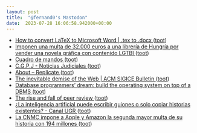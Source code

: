 ```yaml
---
layout: post
title:  "@fernand0's Mastodon"
date:  2023-07-28 16:06:58.942000+00:00
---
```

*  [How to convert LaTeX to Microsoft Word \| .tex to .docx ](https://www.johndcook.com/blog/2023/07/05/convert-latex-to-microsoft-word) ([toot](https://mastodon.social/@fernand0/110792567614749694))
*  [Imponen una multa de 32.000 euros a una librería de Hungría por vender una novela gráfica con contenido LGTBI ](https://www.europapress.es/internacional/noticia-imponen-multa-32000-euros-libreria-hungria-vender-novela-grafica-contenido-lgtbi-20230714151152.htm) ([toot](https://mastodon.social/@fernand0/110792441440066548))
*  [Cuadro de mandos ](https://www.flickr.com/photos/fernand0/53057264758) ([toot](https://mastodon.social/@fernand0/110792175110885808))
*  [C.G.P.J - Noticias Judiciales ](https://www.poderjudicial.es/cgpj/es/Poder-Judicial/Noticias-Judiciales/El-juez-de-la-Audiencia-Nacional-acuerda-prision-incondicional-para-el-tercer-detenido-por-el-ciberataque-al-Punto-Neutro-Judicial) ([toot](https://mastodon.social/@fernand0/110792083294955204))
*  [About – Replicate ](https://replicate.com/abou) ([toot](https://mastodon.social/@fernand0/110791882617894787))
*  [The inevitable demise of the Web \| ACM SIGICE Bulletin ](https://dl.acm.org/doi/10.1145/220230.22024) ([toot](https://mastodon.social/@fernand0/110791627030945765))
*  [Database programmers’ dream: build the operating system on top of a DBMS ](https://philip.greenspun.com/blog/2023/07/17/database-programmers-dream-build-the-operating-system-on-top-of-a-dbms) ([toot](https://mastodon.social/@fernand0/110791402235991113))
*  [The rise and fall of peer review ](https://www.experimental-history.com/p/the-rise-and-fall-of-peer-revie) ([toot](https://mastodon.social/@fernand0/110791248501025504))
*  [¿La inteligencia artificial puede escribir guiones o solo copiar historias existentes? - Canal UGR ](https://canal.ugr.es/ugrcomunica/la-inteligencia-artificial-puede-escribir-guiones-o-solo-copiar-historias-existentes) ([toot](https://mastodon.social/@fernand0/110791020298848696))
*  [La CNMC impone a Apple y Amazon la segunda mayor multa de su historia con 194 millones ](https://theobjective.com/economia/2023-07-18/cnmc-apple-amazon-competencia) ([toot](https://mastodon.social/@fernand0/110790850079195734))
